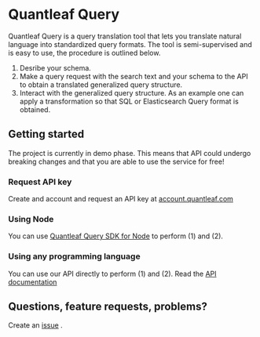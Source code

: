 # Quantleaf Query
Quantleaf Query is a query translation tool that lets you translate natural language into standardized query formats. The tool is semi-supervised and is easy to use, the procedure is outlined below. 

1. Desribe your schema.
2. Make a query request with the search text and your schema to the API to obtain a translated generalized query structure. 
3. Interact with the generalized query structure. As an example one can apply a transformation so that SQL or Elasticsearch Query format is obtained. 

## Getting started
The project is currently in demo phase. This means that API could undergo breaking changes and that you are able to use the service for free!

### Request API key
Create and account and request an API key at [account.quantleaf.com](https://account.quantleaf.com)

### Using Node
You can use [Quantleaf Query SDK for Node](https://github.com/quantleaf/query-sdk-node) to perform (1) and (2).

### Using any programming language
You can use our API directly to perform (1) and (2). 
Read the [API documentation](API.md)

## Questions, feature requests, problems? 
Create an [issue](https://github.com/quantleaf/query/issues) .
